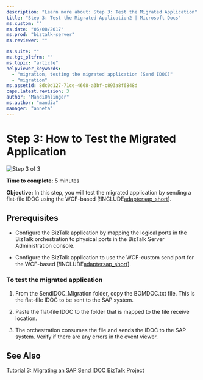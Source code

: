 ```yaml
---
description: "Learn more about: Step 3: Test the Migrated Application"
title: "Step 3: Test the Migrated Application2 | Microsoft Docs"
ms.custom: ""
ms.date: "06/08/2017"
ms.prod: "biztalk-server"
ms.reviewer: ""

ms.suite: ""
ms.tgt_pltfrm: ""
ms.topic: "article"
helpviewer_keywords: 
  - "migration, testing the migrated application (Send IDOC)"
  - "migration"
ms.assetid: 8dc0d127-71ce-4668-a3bf-c893a8f6848d
caps.latest.revision: 3
author: "MandiOhlinger"
ms.author: "mandia"
manager: "anneta"
---
```

# Step 3: How to Test the Migrated Application
![Step 3 of 3](../../adapters-and-accelerators/adapter-oracle-database/media/step-3of3.gif "Step_3of3")  
  
 **Time to complete:** 5 minutes  
  
 **Objective:** In this step, you will test the migrated application by sending a flat-file IDOC using the WCF-based [!INCLUDE[adaptersap_short](../../includes/adaptersap-short-md.md)].  
  
## Prerequisites  
  
- Configure the BizTalk application by mapping the logical ports in the BizTalk orchestration to physical ports in the BizTalk Server Administration console.  
  
- Configure the BizTalk application to use the WCF-custom send port for the WCF-based [!INCLUDE[adaptersap_short](../../includes/adaptersap-short-md.md)].  
  
### To test the migrated application  
  
1.  From the SendIDOC_Migration folder, copy the BOMDOC.txt file. This is the flat-file IDOC to be sent to the SAP system.  
  
2.  Paste the flat-file IDOC to the folder that is mapped to the file receive location.  
  
3.  The orchestration consumes the file and sends the IDOC to the SAP system. Verify if there are any errors in the event viewer.  
  
## See Also  
 [Tutorial 3: Migrating an SAP Send IDOC BizTalk Project](../../adapters-and-accelerators/adapter-sap/tutorial-3-migrating-an-sap-send-idoc-biztalk-project.md)
